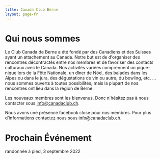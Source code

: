```yaml
---
title: Canada Club Berne
layout: page-fr
---
```


# Qui nous sommes

Le Club Canada de Berne a été fondé par des Canadiens et des Suisses ayant un attachement au Canada. Notre but est de d'organiser des rencontres décontractés entre nos membres et de favoriser des contacts culturaux avec le Canada. Nos activités variées comprennent un pique-nique lors de la Fête Nationale, un dîner de Nöel, des balades dans les Alpes ou dans le jura, des dégustations de vin ou autre, du bowling, etc. … nous sommes ouverts à toutes possibilités, mais la plupart de nos rencontres ont lieu dans la région de Berne.

Les nouveaux membres sont les bienvenus. Donc n'hésitez pas à nous contacter sous [info@canadaclub.ch](mailto:info@canadaclub.ch).

Nous avons une présence  facebook close pour nos membres. Pour plus d’informations contactez nous sous [info@canadaclub.ch](mailto:info@canadaclub.ch).

# Prochain Événement

randonnée à pied, 3 septembre 2022

